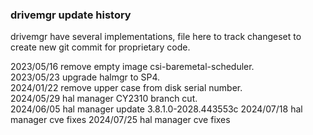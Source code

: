 ### drivemgr update history

drivemgr have several implementations, file here to track changeset to create new
git commit for proprietary code.

2023/05/16  remove empty image csi-baremetal-scheduler. \
2023/05/23  upgrade halmgr to SP4. \
2024/01/22  remove upper case from disk serial number. \
2024/05/29  hal manager CY2310 branch cut. \
2024/06/05  hal manager update 3.8.1.0-2028.443553c
2024/07/18  hal manager cve fixes
2024/07/25  hal manager cve fixes